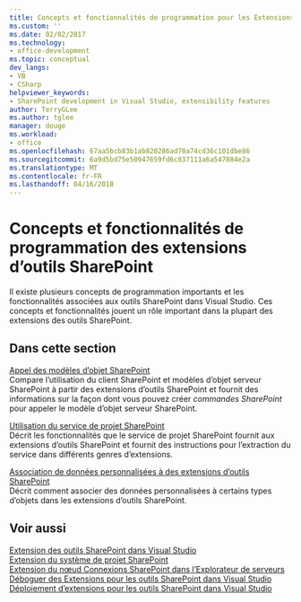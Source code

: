 ```yaml
---
title: Concepts et fonctionnalités de programmation pour les Extensions d’outils SharePoint | Documents Microsoft
ms.custom: ''
ms.date: 02/02/2017
ms.technology:
- office-development
ms.topic: conceptual
dev_langs:
- VB
- CSharp
helpviewer_keywords:
- SharePoint development in Visual Studio, extensibility features
author: TerryGLee
ms.author: tglee
manager: douge
ms.workload:
- office
ms.openlocfilehash: 67aa5bcb83b1ab820286ad70a74cd36c101dbe86
ms.sourcegitcommit: 6a9d5bd75e50947659fd6c837111a6a547884e2a
ms.translationtype: MT
ms.contentlocale: fr-FR
ms.lasthandoff: 04/16/2018
---
```

# <a name="programming-concepts-and-features-for-sharepoint-tools-extensions"></a>Concepts et fonctionnalités de programmation des extensions d’outils SharePoint
  Il existe plusieurs concepts de programmation importants et les fonctionnalités associées aux outils SharePoint dans Visual Studio. Ces concepts et fonctionnalités jouent un rôle important dans la plupart des extensions des outils SharePoint.  
  
## <a name="in-this-section"></a>Dans cette section  
 [Appel des modèles d’objet SharePoint](../sharepoint/calling-into-the-sharepoint-object-models.md)  
 Compare l’utilisation du client SharePoint et modèles d’objet serveur SharePoint à partir des extensions d’outils SharePoint et fournit des informations sur la façon dont vous pouvez créer *commandes SharePoint* pour appeler le modèle d’objet serveur SharePoint.  
  
 [Utilisation du service de projet SharePoint](../sharepoint/using-the-sharepoint-project-service.md)  
 Décrit les fonctionnalités que le service de projet SharePoint fournit aux extensions d’outils SharePoint et fournit des instructions pour l’extraction du service dans différents genres d’extensions.  
  
 [Association de données personnalisées à des extensions d’outils SharePoint](../sharepoint/associating-custom-data-with-sharepoint-tools-extensions.md)  
 Décrit comment associer des données personnalisées à certains types d’objets dans les extensions d’outils SharePoint.  
  
## <a name="see-also"></a>Voir aussi  
 [Extension des outils SharePoint dans Visual Studio](../sharepoint/extending-the-sharepoint-tools-in-visual-studio.md)   
 [Extension du système de projet SharePoint](../sharepoint/extending-the-sharepoint-project-system.md)   
 [Extension du nœud Connexions SharePoint dans l’Explorateur de serveurs](../sharepoint/extending-the-sharepoint-connections-node-in-server-explorer.md)   
 [Déboguer des Extensions pour les outils SharePoint dans Visual Studio](../sharepoint/debugging-extensions-for-the-sharepoint-tools-in-visual-studio.md)   
 [Déploiement d’extensions pour les outils SharePoint dans Visual Studio](../sharepoint/deploying-extensions-for-the-sharepoint-tools-in-visual-studio.md)  
  
  